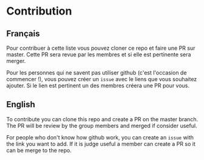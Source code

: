 # Contribution

## Français

Pour contribuer à cette liste vous pouvez cloner ce repo et faire une PR sur master. Cette PR sera revue par les membres et si elle est pertinente sera merger.

Pour les personnes qui ne savent pas utiliser github (c'est l'occasion de commencer !), vous pouvez créer un `issue` avec le liens que vous souhaitez ajouter. Si le lien est pertinent un des membres créera une PR pour vous.

## English

To contribute you can clone this repo and create a PR on the master branch. The PR will be review by the group members and merged if consider useful.

For people who don't know how github work, you can create an `issue` with the link you want to add. If it is judge useful a member can create a PR so it can be merge to the repo.
